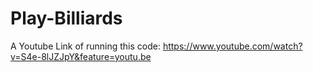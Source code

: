 # Play-Billiards

A Youtube Link of running this code: https://www.youtube.com/watch?v=S4e-8lJZJpY&feature=youtu.be

